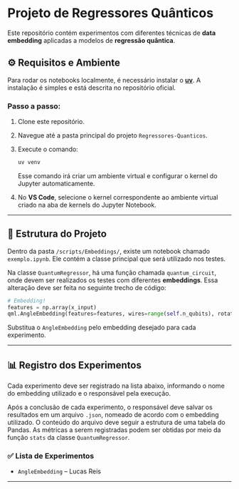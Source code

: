 
# Projeto de Regressores Quânticos

Este repositório contém experimentos com diferentes técnicas de **data embedding** aplicadas a modelos de **regressão quântica**.

## ⚙️ Requisitos e Ambiente

Para rodar os notebooks localmente, é necessário instalar o [**uv**](https://github.com/astral-sh/uv). A instalação é simples e está descrita no repositório oficial.

### Passo a passo:

1. Clone este repositório.

2. Navegue até a pasta principal do projeto `Regressores-Quanticos`.

3. Execute o comando:

   ```bash
   uv venv
   ```

   Esse comando irá criar um ambiente virtual e configurar o kernel do Jupyter automaticamente.

4. No **VS Code**, selecione o kernel correspondente ao ambiente virtual criado na aba de kernels do Jupyter Notebook.

---

## 📂 Estrutura do Projeto

Dentro da pasta `/scripts/Embeddings/`, existe um notebook chamado `exemplo.ipynb`. Ele contém a classe principal que será utilizado nos testes.

Na classe `QuantumRegressor`, há uma função chamada `quantum_circuit`, onde devem ser realizados os testes com diferentes **embeddings**. Essa alteração deve ser feita no seguinte trecho de código:

```python
# Embedding!
features = np.array(x_input)
qml.AngleEmbedding(features=features, wires=range(self.n_qubits), rotation='X')
```

Substitua o `AngleEmbedding` pelo embedding desejado para cada experimento.

---

## 📊 Registro dos Experimentos

Cada experimento deve ser registrado na lista abaixo, informando o nome do embedding utilizado e o responsável pela execução.

Após a conclusão de cada experimento, o responsável deve salvar os resultados em um arquivo `.json`, nomeado de acordo com o embedding utilizado. O conteúdo do arquivo deve seguir a estrutura de uma tabela do Pandas. As métricas a serem registradas podem ser obtidas por meio da função `stats` da classe `QuantumRegressor`.

### ✅ Lista de Experimentos

- `AngleEmbedding` – Lucas Reis

---

